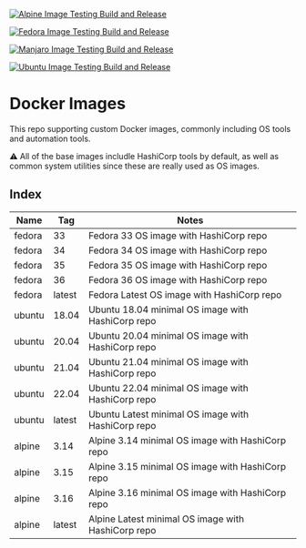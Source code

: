 [![Alpine Image Testing Build and Release](https://github.com/mtharpe/docker-images/actions/workflows/alpine-images.yml/badge.svg)](https://github.com/mtharpe/docker-images/actions/workflows/alpine-images.yml)

[![Fedora Image Testing Build and Release](https://github.com/mtharpe/docker-images/actions/workflows/fedora-images.yml/badge.svg)](https://github.com/mtharpe/docker-images/actions/workflows/fedora-images.yml)

[![Manjaro Image Testing Build and Release](https://github.com/mtharpe/docker-images/actions/workflows/manjaro-images.yml/badge.svg)](https://github.com/mtharpe/docker-images/actions/workflows/manjaro-images.yml)

[![Ubuntu Image Testing Build and Release](https://github.com/mtharpe/docker-images/actions/workflows/ubuntu-images.yml/badge.svg)](https://github.com/mtharpe/docker-images/actions/workflows/ubuntu-images.yml)

# Docker Images
This repo supporting custom Docker images, commonly including OS tools and automation tools.

:warning: All of the base images includle HashiCorp tools by default, as well as common system utilities since these are really used as OS images.

## Index

| Name | Tag | Notes |
|------|---------|--------------|
| fedora | 33 | Fedora 33 OS image with HashiCorp repo |
| fedora | 34 | Fedora 34 OS image with HashiCorp repo |
| fedora | 35 | Fedora 35 OS image with HashiCorp repo |
| fedora | 36 | Fedora 36 OS image with HashiCorp repo |
| fedora | latest | Fedora Latest OS image with HashiCorp repo |
| ubuntu | 18.04 | Ubuntu 18.04 minimal OS image with HashiCorp repo |
| ubuntu | 20.04 | Ubuntu 20.04 minimal OS image with HashiCorp repo |
| ubuntu | 21.04 | Ubuntu 21.04 minimal OS image with HashiCorp repo |
| ubuntu | 22.04 | Ubuntu 22.04 minimal OS image with HashiCorp repo |
| ubuntu | latest | Ubuntu Latest minimal OS image with HashiCorp repo |
| alpine | 3.14 | Alpine 3.14 minimal OS image with HashiCorp repo |
| alpine | 3.15 | Alpine 3.15 minimal OS image with HashiCorp repo |
| alpine | 3.16 | Alpine 3.16 minimal OS image with HashiCorp repo |
| alpine | latest | Alpine Latest minimal OS image with HashiCorp repo |